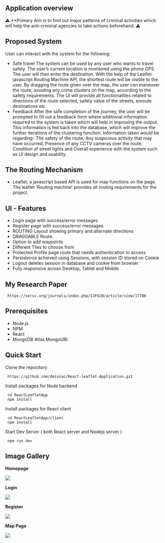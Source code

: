## Application overview

⚠ **Primary Aim is to find out major patterns of criminal activities which will help the anti-criminal agencies to take actions beforehand. ⚠

## Proposed System
User can interact with the system for the following:
- Safe travel
The system can be used by any user who wants to travel safely. The user’s current location is monitored using the phone GPS. The user will then enter the destination. With the help of the Leaflet javascript Routing Machine API, the shortest route will be visible to the user. By dragging the route given over the map, the user can maneuver the route, avoiding any crime clusters on the map, according to the safety requirements. The UI will provide all functionalities related to directions of the route selected, safety value of the streets, enroute destinations etc.
- Feedback
After the safe completion of the journey, the user will be prompted to fill out a feedback form where additional information required to the system is taken which will help in improving the output. This information is fed back into the database, which will improve the further iterations of the clustering function.
Information taken would be regarding- 
The safety of the route,
Any suspicious activity that may have occurred,
Presence of any CCTV cameras over the route,
Condition of street lights and
Overall experience with the system such as UI design and usability.


## The Routing Mechanism

- Leaflet, a javascript based API is used for map functions on the page. The leaflet ‘Routing machine’ provides all routing requirements for the project. 

## UI - Features

- Login page with success/error messages
- Register page with success/error messages
- ROUTING Layout showing primary and alternate directions
- DRAGGABLE Route.
- Option to add waypoints
- Different Tiles to choose from 
- Protected Profile page route that needs authentication to access
- Persistence achieved using Sessions, with session ID stored on Cookie
- Logout deletes session in database and cookie from browser
- Fully responsive across Desktop, Tablet and Mobile

## My Research Paper

```
 https://sersc.org/journals/index.php/IJFGCN/article/view/17786
```

## Prerequisites

- Node.js
- NPM
- React
- MongoDB Atlas MongoURI


## Quick Start

Clone the repository

```
 https://github.com/dminiac/React-leaflet-Application.git
```

Install packages for Node backend

```
 cd ReactLeafletApp
 npm install
```

Install packages for React client

```
 cd ReactLeafletApp/client
 npm install
```

Start Dev Server ( both React server and Nodejs server )

```
 npm run dev
```

## Image Gallery

**Homepage**

<img src="https://i.ibb.co/y5zvSWK/ss1.png"/>

**Login**

<img src="https://i.ibb.co/f92RHbP/ss3.png"/>

**Register**

<img src="https://i.ibb.co/0qyvv0Q/ss2.png"/>

**Map Page**

<img src="https://i.ibb.co/yPXNRPp/ss4.png"/>
